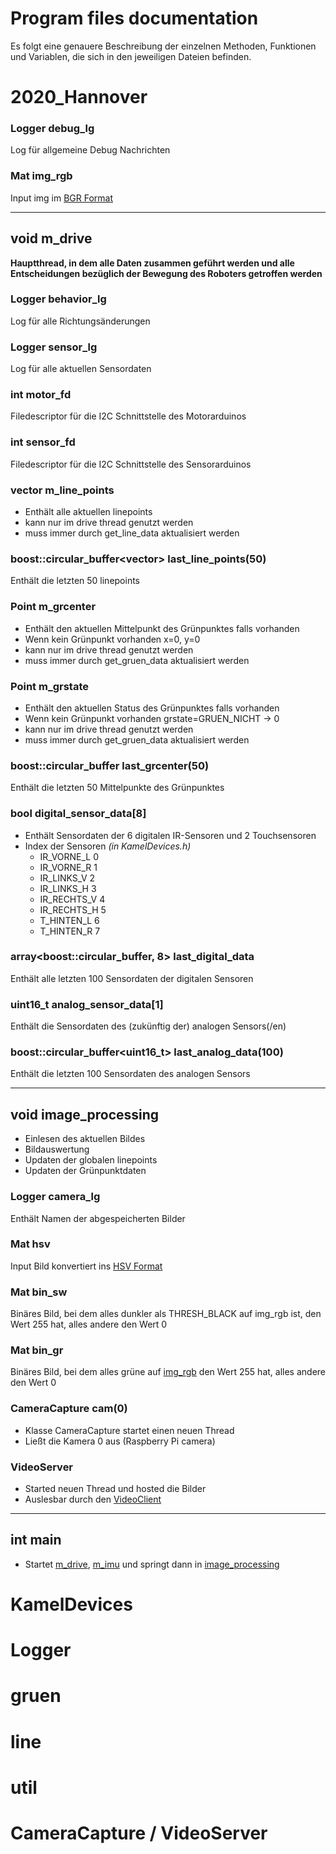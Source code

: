 # Program files documentation

Es folgt eine genauere Beschreibung der einzelnen Methoden, Funktionen und Variablen, die sich in den jeweiligen Dateien befinden.

# 2020_Hannover

### Logger debug_lg
Log für allgemeine Debug Nachrichten

### Mat img_rgb
Input img im [BGR Format](https://stackoverflow.com/questions/367449/what-exactly-is-bgr-color-space)

--------

## void m_drive
**Hauptthread, in dem alle Daten zusammen geführt werden und alle Entscheidungen bezüglich der Bewegung des Roboters getroffen werden**

### Logger behavior_lg
Log für alle Richtungsänderungen

### Logger sensor_lg
Log für alle aktuellen Sensordaten

### int motor_fd
Filedescriptor für die I2C Schnittstelle des Motorarduinos

### int sensor_fd
Filedescriptor für die I2C Schnittstelle des Sensorarduinos

### vector<Point> m_line_points
* Enthält alle aktuellen linepoints
* kann nur im drive thread genutzt werden
* muss immer durch get_line_data aktualisiert werden

### boost::circular_buffer<vector<Point>> last_line_points(50)
Enthält die letzten 50 linepoints

### Point m_grcenter
* Enthält den aktuellen Mittelpunkt des Grünpunktes falls vorhanden
* Wenn kein Grünpunkt vorhanden x=0, y=0
* kann nur im drive thread genutzt werden
* muss immer durch get_gruen_data aktualisiert werden

### Point m_grstate
* Enthält den aktuellen Status des Grünpunktes falls vorhanden
* Wenn kein Grünpunkt vorhanden grstate=GRUEN_NICHT -> 0
* kann nur im drive thread genutzt werden
* muss immer durch get_gruen_data aktualisiert werden

### boost::circular_buffer<Point> last_grcenter(50)
Enthält die letzten 50 Mittelpunkte des Grünpunktes

### bool digital_sensor_data[8]
* Enthält Sensordaten der 6 digitalen IR-Sensoren und 2 Touchsensoren
* Index der Sensoren *(in KamelDevices.h)*
  * IR_VORNE_L 0
  * IR_VORNE_R 1
  * IR_LINKS_V 2
  * IR_LINKS_H 3
  * IR_RECHTS_V 4
  * IR_RECHTS_H 5
  * T_HINTEN_L 6
  * T_HINTEN_R 7

### array<boost::circular_buffer<bool>, 8> last_digital_data
Enthält alle letzten 100 Sensordaten der digitalen Sensoren

### uint16_t analog_sensor_data[1]
Enthält die Sensordaten des (zukünftig der) analogen Sensors(/en)

### boost::circular_buffer<uint16_t> last_analog_data(100)
Enthält die letzten 100 Sensordaten des analogen Sensors

------

## void image_processing
* Einlesen des aktuellen Bildes
* Bildauswertung
* Updaten der globalen linepoints
* Updaten der Grünpunktdaten

### Logger camera_lg
Enthält Namen der abgespeicherten Bilder

### Mat hsv
Input Bild konvertiert ins [HSV Format](https://en.wikipedia.org/wiki/HSL_and_HSV)

### Mat bin_sw
Binäres Bild, bei dem alles dunkler als THRESH_BLACK auf img_rgb ist, den Wert 255 hat, alles andere den Wert 0

### Mat bin_gr
Binäres Bild, bei dem alles grüne auf [img_rgb](#mat-img_rbg) den Wert 255 hat, alles andere den Wert 0

### CameraCapture cam(0)
* Klasse CameraCapture startet einen neuen Thread
* Ließt die Kamera 0 aus (Raspberry Pi camera)

### VideoServer
* Started neuen Thread und hosted die Bilder
* Auslesbar durch den [VideoClient](https://github.com/carlobrok/VideoClient)

-------

## int main
* Startet [m_drive](#void-m_drive), [m_imu](#void-m_imu) und springt dann in [image_processing](#void-image_processing)

# KamelDevices


# Logger


# gruen


# line


# util


# CameraCapture / VideoServer
